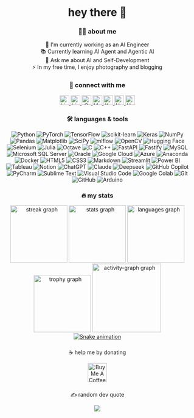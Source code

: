 <h1 align="center">hey there 👋</h1>

<h3 align="center">👩‍💻 about me</h3>

<p align="center">
  🔭 I'm currently working as an AI Engineer <br>
  📚 Currently learning AI Agent and Agentic AI <br>
  💬 Ask me about AI and Self-Development <br>
  ⚡ In my free time, I enjoy photography and blogging
</p>

<h3 align="center">💫 connect with me</h3>

<div align="center">
  <a href="https://linktr.ee/ozyverse" target="_blank">
    <img src="https://img.shields.io/badge/Linktree-1de9b6?logo=linktree&logoColor=white&style=for-the-badge" height="25" alt="Linktree" />
  </a>
  <a href="https://www.linkedin.com/in/ozlemekici/" target="_blank">
    <img src="https://img.shields.io/badge/LinkedIn-0A66C2?logo=linkedin&logoColor=white&style=for-the-badge" height="25" alt="LinkedIn" />
  </a>
  <a href="mailto:ozlemekici9774@gmail.com?subject=Merhaba" target="_blank">
    <img src="https://img.shields.io/badge/Gmail-D14836?logo=gmail&logoColor=white&style=for-the-badge" height="25" alt="Gmail" />
  </a>
  <a href="https://medium.com/@ozyverse" target="_blank">
    <img src="https://img.shields.io/badge/Medium-12100E?logo=medium&logoColor=white&style=for-the-badge" height="25" alt="Medium" />
  </a>
  <a href="https://www.kaggle.com/ozlemekici" target="_blank">
    <img src="https://img.shields.io/badge/Kaggle-20BEFF?style=for-the-badge&logo=kaggle&logoColor=white" height="25" alt="Kaggle" />
  </a>
  <a href="https://www.upwork.com/freelancers/~01550e7089fbce960f" target="_blank">
    <img src="https://img.shields.io/badge/Upwork-6FDA44?logo=upwork&logoColor=white&style=for-the-badge" height="25" alt="Upwork" />
  </a>
  <a href="https://huggingface.co/ozyverse" target="_blank">
    <img src="https://img.shields.io/badge/HuggingFace-FFD21F?logo=huggingface&logoColor=black&style=for-the-badge" height="25" alt="HuggingFace" />
  </a>
</div>

<h3 align="center">🛠 languages & tools</h3>

<div align="center">

<!-- AI Engineer Core Skills -->
![Python](https://img.shields.io/badge/Python-3670A0?style=flat&logo=python&logoColor=ffdd54)
![PyTorch](https://img.shields.io/badge/PyTorch-EE4C2C?style=flat&logo=pytorch&logoColor=white)
![TensorFlow](https://img.shields.io/badge/TensorFlow-FF6F00?style=flat&logo=tensorflow&logoColor=white)
![scikit-learn](https://img.shields.io/badge/scikit--learn-F7931E?style=flat&logo=scikit-learn&logoColor=white)
![Keras](https://img.shields.io/badge/Keras-D00000?style=flat&logo=keras&logoColor=white)
![NumPy](https://img.shields.io/badge/NumPy-013243?style=flat&logo=numpy&logoColor=white)
![Pandas](https://img.shields.io/badge/Pandas-150458?style=flat&logo=pandas&logoColor=white)
![Matplotlib](https://img.shields.io/badge/Matplotlib-ffffff?style=flat&logo=matplotlib&logoColor=black)
![SciPy](https://img.shields.io/badge/SciPy-0C55A5?style=flat&logo=scipy&logoColor=white)
![mlflow](https://img.shields.io/badge/mlflow-d9ead3?style=flat&logo=mlflow&logoColor=blue)
![OpenCV](https://img.shields.io/badge/OpenCV-white?style=flat&logo=opencv&logoColor=white)
![Hugging Face](https://img.shields.io/badge/Hugging%20Face-FFD21E?logo=huggingface&logoColor=000)
![Selenium](https://img.shields.io/badge/Selenium-43B02A?logo=selenium&logoColor=fff)
![Julia](https://img.shields.io/badge/Julia-9558B2?style=flat&logo=julia&logoColor=white)
![Octave](https://img.shields.io/badge/Octave-darkblue?style=flat&logo=octave&logoColor=fcd683)
![C](https://img.shields.io/badge/C-00599C?style=flat&logo=c&logoColor=white)
![C++](https://img.shields.io/badge/C++-00599C?style=flat&logo=c%2B%2B&logoColor=white)
![FastAPI](https://img.shields.io/badge/FastAPI-005571?style=flat&logo=fastapi)
![Fastify](https://img.shields.io/badge/Fastify-000000?style=flat&logo=fastify&logoColor=white)
![MySQL](https://img.shields.io/badge/MySQL-4479A1?style=flat&logo=mysql&logoColor=white)
![Microsoft SQL Server](https://img.shields.io/badge/Microsoft%20SQL%20Server-CC2927?style=flat&logo=microsoft%20sql%20server&logoColor=white)
![Oracle](https://img.shields.io/badge/Oracle-F80000?style=flat&logo=oracle&logoColor=white)
![Google Cloud](https://img.shields.io/badge/Google%20Cloud-4285F4?style=flat&logo=google-cloud&logoColor=white)
![Azure](https://img.shields.io/badge/Azure-0072C6?style=flat&logo=microsoftazure&logoColor=white)
![Anaconda](https://img.shields.io/badge/Anaconda-44A833?style=flat&logo=anaconda&logoColor=white)
![Docker](https://img.shields.io/badge/Docker-0db7ed?style=flat&logo=docker&logoColor=white)
![HTML5](https://img.shields.io/badge/HTML5-E34F26?style=flat&logo=html5&logoColor=white)
![CSS3](https://img.shields.io/badge/CSS3-1572B6?style=flat&logo=css3&logoColor=white)
![Markdown](https://img.shields.io/badge/Markdown-000000?style=flat&logo=markdown&logoColor=white)
![Streamlit](https://img.shields.io/badge/Streamlit-FE4B4B?style=flat&logo=streamlit&logoColor=white)
![Power BI](https://img.shields.io/badge/Power%20BI-F2C811?style=flat&logo=powerbi&logoColor=black)
![Tableau](https://img.shields.io/badge/Tableau-0176D3?style=flat&logo=tableau&logoColor=white)
![Notion](https://img.shields.io/badge/Notion-000000?style=flat&logo=notion&logoColor=white)
![ChatGPT](https://img.shields.io/badge/ChatGPT-74aa9c?logo=openai&logoColor=white)
![Claude](https://img.shields.io/badge/Claude-D97757?logo=claude&logoColor=fff)
![Deepseek](https://custom-icon-badges.demolab.com/badge/Deepseek-4D6BFF?logo=deepseek&logoColor=fff)
![GitHub Copilot](https://img.shields.io/badge/GitHub%20Copilot-000?logo=githubcopilot&logoColor=fff)
![PyCharm](https://img.shields.io/badge/PyCharm-000?logo=pycharm&logoColor=fff)
![Sublime Text](https://img.shields.io/badge/Sublime%20Text-575757?logo=sublime-text&logoColor=important)
![Visual Studio Code](https://img.shields.io/badge/VS%20Code-0078d7?logo=visualstudiocode&logoColor=white)
![Google Colab](https://img.shields.io/badge/Google%20Colab-F9AB00?logo=googlecolab&logoColor=fff)
![Git](https://img.shields.io/badge/Git-F05033?style=flat&logo=git&logoColor=white)
![GitHub](https://img.shields.io/badge/GitHub-121011?style=flat&logo=github&logoColor=white)
![Arduino](https://img.shields.io/badge/Arduino-00979D?style=flat&logo=arduino&logoColor=white)

</div>

<h3 align="center">🔥 my stats</h3>

<div align="center">
  <img src="https://nirzak-streak-stats.vercel.app/?user=ozlemelo&theme=transparent&hide_border=false" height="150" alt="streak graph" />
  <img src="https://github-readme-stats.vercel.app/api?username=ozlemelo&theme=transparent&hide_border=false&include_all_commits=true&count_private=true" height="150" alt="stats graph" />
  <img src="https://github-readme-stats.vercel.app/api/top-langs?username=ozlemelo&locale=en&hide_title=false&layout=compact&card_width=320&langs_count=5&theme=transparent&hide_border=false" height="150" alt="languages graph" />
  <img src="https://github-profile-trophy.vercel.app/?username=ozlemelo&theme=transparent&no-bg=true&no-frame=true&column=-1&row=1&margin-w=0&margin-h=0" height="150" alt="trophy graph" />
  <img src="https://github-readme-activity-graph.vercel.app/graph?username=ozlemelo&theme=github-compact&bg_color=00000000&hide_border=true&hide_title=false&radius=16&area=true" height="180" alt="activity-graph graph" />
</div>

<div align="center">
  <a href="https://www.github.com/ozlemelo" target="_blank">
    <img src="https://raw.githubusercontent.com/ozlemelo/ozlemelo/output/snake.svg" alt="Snake animation" />
  </a>
</div>

###

<p align="center">☕ help me by donating</p>
<div align="center">
  <a href="https://www.buymeacoffee.com/ozlemelo" target="_blank">
    <img src="https://img.shields.io/badge/Buy%20Me%20a%20Coffee-ffdd00?style=for-the-badge&logo=buy-me-a-coffee&logoColor=black" height="50" alt="Buy Me A Coffee"  />
  </a>
</div>

 
###

<p align="center">✍️ random dev quote</p>
<div align="center">
  <img src="https://quotes-github-readme.vercel.app/api?type=horizontal&theme=transparent"  />
</div>
